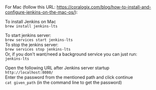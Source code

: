 For Mac (follow this URL: https://coralogix.com/blog/how-to-install-and-configure-jenkins-on-the-mac-os/):

To install Jenkins on Mac<br>
```brew install jenkins-lts```

To start jenkins server:<br>
```brew services start jenkins-lts``` <br>
To stop the jenkins server:<br>
```brew services stop jenkins-lts``` <br>
Or, if you don't want/need a background service you can just run:<br>
```jenkins-lts```<br>

Open the following URL after Jenkins server startup<br>
```http://localhost:8080/```<br>
Enter the password from the mentioned path and click continue<br>
```cat given_path``` (in the command line to get the password) <br>




